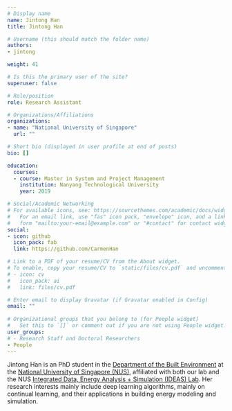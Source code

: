 ```yaml
---
# Display name
name: Jintong Han
title: Jintong Han

# Username (this should match the folder name)
authors:
- jintong

weight: 41

# Is this the primary user of the site?
superuser: false

# Role/position
role: Research Assistant

# Organizations/Affiliations
organizations:
- name: "National University of Singapore"
  url: ""

# Short bio (displayed in user profile at end of posts)
bio: []

education:
  courses:
  - course: Master in System and Project Management
    institution: Nanyang Technological University
    year: 2019

# Social/Academic Networking
# For available icons, see: https://sourcethemes.com/academic/docs/widgets/#icons
#   For an email link, use "fas" icon pack, "envelope" icon, and a link in the
#   form "mailto:your-email@example.com" or "#contact" for contact widget.
social:
- icon: github
  icon_pack: fab
  link: https://github.com/CarmenHan

# Link to a PDF of your resume/CV from the About widget.
# To enable, copy your resume/CV to `static/files/cv.pdf` and uncomment the lines below.  
# - icon: cv
#   icon_pack: ai
#   link: files/cv.pdf

# Enter email to display Gravatar (if Gravatar enabled in Config)
email: ""
  
# Organizational groups that you belong to (for People widget)
#   Set this to `[]` or comment out if you are not using People widget.  
user_groups:
# - Research Staff and Doctoral Researchers
- People
---
```


Jintong Han is an PhD student in the [Department of the Built Environment](https://www.sde.nus.edu.sg/bdg/) at the [National University of Singapore (NUS)](http://www.nus.edu.sg), affiliated with both our lab and the NUS [Integrated Data, Energy Analysis + Simulation (IDEAS) Lab](https://ideaslab.io).
Her research interests mainly include deep learning algorithms, mainly on continual learning, and their applications in building energy modeling and simulation. 